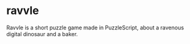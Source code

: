 # ravvle
Ravvle is a short puzzle game made in PuzzleScript, about a ravenous digital dinosaur and a baker.

